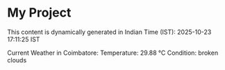 # My Project

This content is dynamically generated in Indian Time (IST): 2025-10-23 17:11:25 IST


Current Weather in Coimbatore:
Temperature: 29.88 °C
Condition: broken clouds

